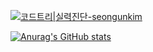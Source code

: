 
[![코드트리|실력진단-seongunkim](https://banner.codetree.ai/v1/banner/seongunkim)](https://www.codetree.ai/profiles/seongunkim)

[![Anurag's GitHub stats](https://github-readme-stats.vercel.app/api?username=seongun1)](https://github.com/anuraghazra/github-readme-stats)
